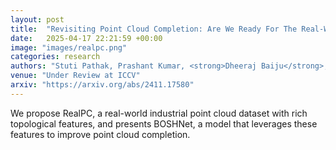 ```yaml
---
layout: post
title:  "Revisiting Point Cloud Completion: Are We Ready For The Real-World?"
date:   2025-04-17 22:21:59 +00:00
image: "images/realpc.png"
categories: research
authors: "Stuti Pathak, Prashant Kumar, <strong>Dheeraj Baiju</strong>, Nicholus Mboga, Gunther Steenackers, Rudi Penne"
venue: "Under Review at ICCV"
arxiv: "https://arxiv.org/abs/2411.17580"
---
```

We propose RealPC, a real-world industrial point cloud dataset with rich topological features, and presents BOSHNet, a model that leverages these features to improve point cloud completion.


